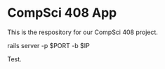 # CompSci 408 App

This is the respository for our CompSci 408 project.

rails server -p $PORT -b $IP

Test.